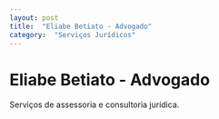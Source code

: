 ```yaml
---
layout: post
title:  "Eliabe Betiato - Advogado"
category:  "Serviços Jurídicos"
---
```


# Eliabe Betiato - Advogado

Serviços de assessoria e consultoria jurídica.
